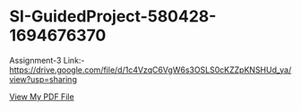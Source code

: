 # SI-GuidedProject-580428-1694676370

Assignment-3 Link:- https://drive.google.com/file/d/1c4VzqC6VgW6s3OSLS0cKZZpKNSHUd_ya/view?usp=sharing

[View My PDF File](https://github.com/smartinternz02/SI-GuidedProject-580428-1694676370/blob/main/Tableau%20Assignment-3(S%20M%20Nikhil).pdf)

